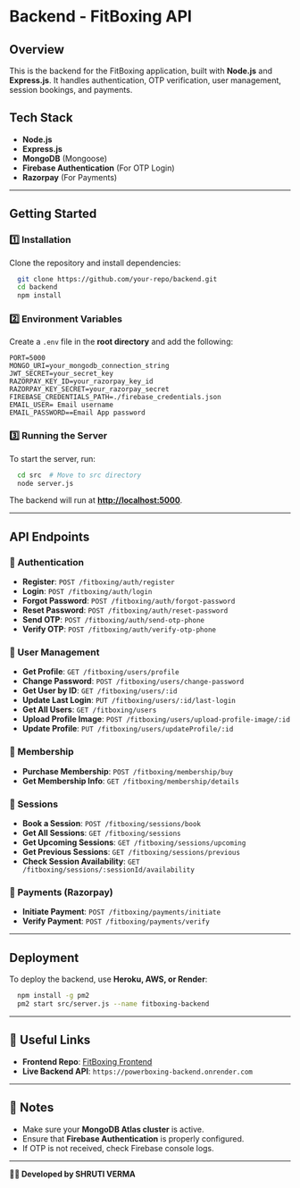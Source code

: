 # Backend - FitBoxing API

## Overview

This is the backend for the FitBoxing application, built with **Node.js** and **Express.js**. It handles authentication, OTP verification, user management, session bookings, and payments.

## Tech Stack

- **Node.js**
- **Express.js**
- **MongoDB** (Mongoose)
- **Firebase Authentication** (For OTP Login)
- **Razorpay** (For Payments)

---

## Getting Started

### 1️⃣ Installation

Clone the repository and install dependencies:

```bash
  git clone https://github.com/your-repo/backend.git
  cd backend
  npm install
```

### 2️⃣ Environment Variables

Create a `.env` file in the **root directory** and add the following:

```env
PORT=5000
MONGO_URI=your_mongodb_connection_string
JWT_SECRET=your_secret_key
RAZORPAY_KEY_ID=your_razorpay_key_id
RAZORPAY_KEY_SECRET=your_razorpay_secret
FIREBASE_CREDENTIALS_PATH=./firebase_credentials.json
EMAIL_USER= Email username
EMAIL_PASSWORD==Email App password
```

### 3️⃣ Running the Server

To start the server, run:

```bash
  cd src  # Move to src directory
  node server.js
```

The backend will run at **[http://localhost:5000](http://localhost:5000)**.

---

## API Endpoints

### 🔹 Authentication

- **Register**: `POST /fitboxing/auth/register`
- **Login**: `POST /fitboxing/auth/login`
- **Forgot Password**: `POST /fitboxing/auth/forgot-password`
- **Reset Password**: `POST /fitboxing/auth/reset-password`
- **Send OTP**: `POST /fitboxing/auth/send-otp-phone`
- **Verify OTP**: `POST /fitboxing/auth/verify-otp-phone`

### 🔹 User Management

- **Get Profile**: `GET /fitboxing/users/profile`
- **Change Password**: `POST /fitboxing/users/change-password`
- **Get User by ID**: `GET /fitboxing/users/:id`
- **Update Last Login**: `PUT /fitboxing/users/:id/last-login`
- **Get All Users**: `GET /fitboxing/users`
- **Upload Profile Image**: `POST /fitboxing/users/upload-profile-image/:id`
- **Update Profile**: `PUT /fitboxing/users/updateProfile/:id`

### 🔹 Membership

- **Purchase Membership**: `POST /fitboxing/membership/buy`
- **Get Membership Info**: `GET /fitboxing/membership/details`

### 🔹 Sessions

- **Book a Session**: `POST /fitboxing/sessions/book`
- **Get All Sessions**: `GET /fitboxing/sessions`
- **Get Upcoming Sessions**: `GET /fitboxing/sessions/upcoming`
- **Get Previous Sessions**: `GET /fitboxing/sessions/previous`
- **Check Session Availability**: `GET /fitboxing/sessions/:sessionId/availability`

### 🔹 Payments (Razorpay)

- **Initiate Payment**: `POST /fitboxing/payments/initiate`
- **Verify Payment**: `POST /fitboxing/payments/verify`

---

## Deployment

To deploy the backend, use **Heroku, AWS, or Render**:

```bash
  npm install -g pm2
  pm2 start src/server.js --name fitboxing-backend
```

---

## 🔗 Useful Links

- **Frontend Repo**: [FitBoxing Frontend](https://github.com/ShrutiVerma28/Frontend_Fitboxing/)
- **Live Backend API**: `https://powerboxing-backend.onrender.com`

---

## 📌 Notes

- Make sure your **MongoDB Atlas cluster** is active.
- Ensure that **Firebase Authentication** is properly configured.
- If OTP is not received, check Firebase console logs.

---

**👨‍💻 Developed by SHRUTI VERMA**


